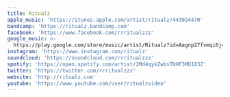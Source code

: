 ```yaml
---
title: Ritualz
apple_music: 'https://itunes.apple.com/artist/ritualz/443924470'
bandcamp: 'https://ritualz.bandcamp.com'
facebook: 'https://www.facebook.com/rrritualzzz'
google_music: >-
  https://play.google.com/store/music/artist/Ritualz?id=Aagnp27fvmqi6jvbqg5fpvtkfje
instagram: 'https://www.instagram.com/ritualz'
soundcloud: 'https://soundcloud.com/rrritualzzz'
spotify: 'https://open.spotify.com/artist/2Md4qykZwbsTbHF3MD183Z'
twitter: 'https://twitter.com/rrritualzzz'
website: 'http://ritualz.com'
youtube: 'https://www.youtube.com/user/ritualzvideo'
---
```

